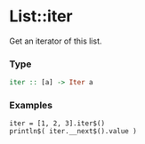 # List::iter

Get an iterator of this list.
### Type
```haskell
iter :: [a] -> Iter a
```

### Examples
```diatom
iter = [1, 2, 3].iter$()
println$( iter.__next$().value )
```

